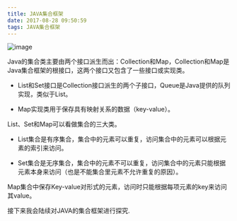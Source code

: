 ```yaml
---
title: JAVA集合框架
date: 2017-08-28 09:50:59
tags: JAVA集合框架
---
```


![image](https://github.com/bmwu/bmwu.github.io/blob/master/images/JAVA%E9%9B%86%E5%90%88%E5%9B%BE%E8%B0%B1.jpeg?raw=true)

Java的集合类主要由两个接口派生而出：Collection和Map，Collection和Map是Java集合框架的根接口，这两个接口又包含了一些接口或实现类。

- List和Set接口是Collection接口派生的两个子接口，Queue是Java提供的队列实现，类似于List。


- Map实现类用于保存具有映射关系的数据（key-value）。

List、Set和Map可以看做集合的三大类。

- List集合是有序集合，集合中的元素可以重复，访问集合中的元素可以根据元素的索引来访问。


- Set集合是无序集合，集合中的元素不可以重复，访问集合中的元素只能根据元素本身来访问（也是不能集合里元素不允许重复的原因）。

Map集合中保存Key-value对形式的元素，访问时只能根据每项元素的key来访问其value。

接下来我会陆续对JAVA的集合框架进行探究.